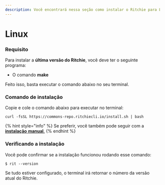 ```yaml
---
description: Você encontrará nessa seção como instalar o Ritchie para Linux.
---
```


# Linux

### Requisito

Para instalar a **última versão do Ritchie**,  você deve ter o seguinte programa:

* O comando **make**

Feito isso, basta executar o comando abaixo no seu terminal.

### Comando de instalação

Copie e cole o comando abaixo para executar no terminal: 

```text
curl -fsSL https://commons-repo.ritchiecli.io/install.sh | bash
```

{% hint style="info" %}
Se preferir, você também pode seguir com a [**instalação**](manual-installation.md)[ **manual**.](manual-installation.md)
{% endhint %}

### Verificando a instalação 

Você pode confirmar se a instalação funcionou rodando esse comando: 

```text
$ rit --version
```

Se tudo estiver configurado, o terminal irá retornar o número da versão atual do Ritchie.

